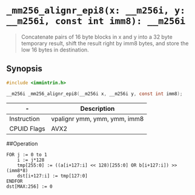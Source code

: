 `_mm256_alignr_epi8(x: __m256i, y: __m256i, const int imm8): __m256i`
=====================================================================

> Concatenate pairs of 16 byte blocks in x and y into a 32 byte temporary result, shift the result right by imm8 bytes, and store the low 16 bytes in destination.

## Synopsis

```c
#include <immintrin.h>

__m256i _mm256_alignr_epi8(__m256i x, __m256i y, const int imm8);
```

| -           | Description                  |
| ----------- | ---------------------------- |
| Instruction | vpalignr ymm, ymm, ymm, imm8 |
| CPUID Flags | AVX2                         |

##Operation

```
FOR j := 0 to 1
	i := j*128
	tmp[255:0] := ((a[i+127:i] << 128)[255:0] OR b[i+127:i]) >> (imm8*8)
	dst[i+127:i] := tmp[127:0]
ENDFOR
dst[MAX:256] := 0
```
